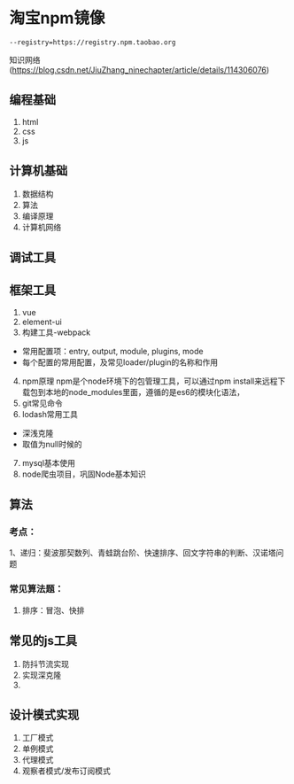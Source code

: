 # 淘宝npm镜像
```
--registry=https://registry.npm.taobao.org
```




知识网络(https://blog.csdn.net/JiuZhang_ninechapter/article/details/114306076)
## 编程基础
  1. html
  2. css
  3. js
## 计算机基础
  1. 数据结构
  2. 算法
  3. 编译原理
  4. 计算机网络

## 调试工具

## 框架工具
1. vue 
2. element-ui
3. 构建工具-webpack
  - 常用配置项：entry, output, module, plugins, mode
  - 每个配置的常用配置，及常见loader/plugin的名称和作用
4. npm原理
  npm是个node环境下的包管理工具，可以通过npm install来远程下载包到本地的node_modules里面，遵循的是es6的模块化语法，
5. git常见命令
6. lodash常用工具
  - 深浅克隆
  - 取值为null时候的
7. mysql基本使用
8. node爬虫项目，巩固Node基本知识

## 算法
### 考点：
1、递归：斐波那契数列、青蛙跳台阶、快速排序、回文字符串的判断、汉诺塔问题

### 常见算法题：
1. 排序：冒泡、快排
## 常见的js工具
1. 防抖节流实现
2. 实现深克隆
3. 
## 设计模式实现
1. 工厂模式
2. 单例模式
3. 代理模式
4. 观察者模式/发布订阅模式